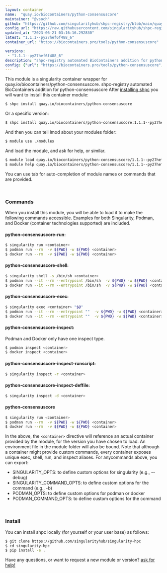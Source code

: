 ```yaml
---
layout: container
name:  "quay.io/biocontainers/python-consensuscore"
maintainer: "@vsoch"
github: "https://github.com/singularityhub/shpc-registry/blob/main/quay.io/biocontainers/python-consensuscore/container.yaml"
config_url: "https://raw.githubusercontent.com/singularityhub/shpc-registry/main/quay.io/biocontainers/python-consensuscore/container.yaml"
updated_at: "2023-06-21 03:16:16.292830"
latest: "1.1.1--py27hef6f488_6"
container_url: "https://biocontainers.pro/tools/python-consensuscore"

versions:
 - "1.1.1--py27hef6f488_6"
description: "shpc-registry automated BioContainers addition for python-consensuscore"
config: {"url": "https://biocontainers.pro/tools/python-consensuscore", "maintainer": "@vsoch", "description": "shpc-registry automated BioContainers addition for python-consensuscore", "latest": {"1.1.1--py27hef6f488_6": "sha256:3b0662865ab54ffe5a64bbf2892fee33e3c031680f3df755ee1e45afd4d3173c"}, "tags": {"1.1.1--py27hef6f488_6": "sha256:3b0662865ab54ffe5a64bbf2892fee33e3c031680f3df755ee1e45afd4d3173c"}, "docker": "quay.io/biocontainers/python-consensuscore"}
---
```


This module is a singularity container wrapper for quay.io/biocontainers/python-consensuscore.
shpc-registry automated BioContainers addition for python-consensuscore
After [installing shpc](#install) you will want to install this container module:


```bash
$ shpc install quay.io/biocontainers/python-consensuscore
```

Or a specific version:

```bash
$ shpc install quay.io/biocontainers/python-consensuscore:1.1.1--py27hef6f488_6
```

And then you can tell lmod about your modules folder:

```bash
$ module use ./modules
```

And load the module, and ask for help, or similar.

```bash
$ module load quay.io/biocontainers/python-consensuscore/1.1.1--py27hef6f488_6
$ module help quay.io/biocontainers/python-consensuscore/1.1.1--py27hef6f488_6
```

You can use tab for auto-completion of module names or commands that are provided.

<br>

### Commands

When you install this module, you will be able to load it to make the following commands accessible.
Examples for both Singularity, Podman, and Docker (container technologies supported) are included.

#### python-consensuscore-run:

```bash
$ singularity run <container>
$ podman run --rm  -v ${PWD} -w ${PWD} <container>
$ docker run --rm  -v ${PWD} -w ${PWD} <container>
```

#### python-consensuscore-shell:

```bash
$ singularity shell -s /bin/sh <container>
$ podman run --it --rm --entrypoint /bin/sh  -v ${PWD} -w ${PWD} <container>
$ docker run --it --rm --entrypoint /bin/sh  -v ${PWD} -w ${PWD} <container>
```

#### python-consensuscore-exec:

```bash
$ singularity exec <container> "$@"
$ podman run --it --rm --entrypoint ""  -v ${PWD} -w ${PWD} <container> "$@"
$ docker run --it --rm --entrypoint ""  -v ${PWD} -w ${PWD} <container> "$@"
```

#### python-consensuscore-inspect:

Podman and Docker only have one inspect type.

```bash
$ podman inspect <container>
$ docker inspect <container>
```

#### python-consensuscore-inspect-runscript:

```bash
$ singularity inspect -r <container>
```

#### python-consensuscore-inspect-deffile:

```bash
$ singularity inspect -d <container>
```



#### python-consensuscore

```bash
$ singularity run <container>
$ podman run --rm  -v ${PWD} -w ${PWD} <container>
$ docker run --rm  -v ${PWD} -w ${PWD} <container>
```


In the above, the `<container>` directive will reference an actual container provided
by the module, for the version you have chosen to load. An environment file in the
module folder will also be bound. Note that although a container
might provide custom commands, every container exposes unique exec, shell, run, and
inspect aliases. For anycommands above, you can export:

 - SINGULARITY_OPTS: to define custom options for singularity (e.g., --debug)
 - SINGULARITY_COMMAND_OPTS: to define custom options for the command (e.g., -b)
 - PODMAN_OPTS: to define custom options for podman or docker
 - PODMAN_COMMAND_OPTS: to define custom options for the command

<br>

### Install

You can install shpc locally (for yourself or your user base) as follows:

```bash
$ git clone https://github.com/singularityhub/singularity-hpc
$ cd singularity-hpc
$ pip install -e .
```

Have any questions, or want to request a new module or version? [ask for help!](https://github.com/singularityhub/singularity-hpc/issues)